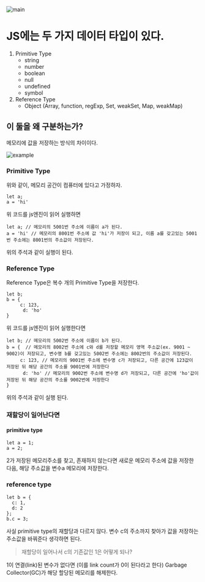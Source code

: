![main](https://img1.daumcdn.net/thumb/R1280x0/?scode=mtistory2&fname=https%3A%2F%2Fblog.kakaocdn.net%2Fdn%2FtP5CW%2FbtqT0umkUoo%2F4Rx86g7ofADO1qI3vBJckk%2Fimg.png)
# JS에는 두 가지 데이터 타입이 있다.

1.  Primitive Type
    -   string
    -   number
    -   boolean
    -   null
    -   undefined
    -   symbol
2.  Reference Type
    -   Object (Array, function, regExp, Set, weakSet, Map, weakMap)

## 이 둘을 왜 구분하는가?

메모리에 값을 저장하는 방식의 차이이다.

![example](https://img1.daumcdn.net/thumb/R1280x0/?scode=mtistory2&fname=https%3A%2F%2Fblog.kakaocdn.net%2Fdn%2FbRR18V%2FbtqTNBmP5zr%2F0Ghk35IHMbj4TU60HkBkk1%2Fimg.png)

### Primitive Type

위와 같이, 메모리 공간이 컴퓨터에 있다고 가정하자.

```
let a;
a = 'hi'
```

위 코드를 js엔진이 읽어 실행하면

```
let a; // 메모리의 5001번 주소에 이름이 a가 된다.
a = 'hi' // 메모리의 8001번 주소에 값 'hi'가 저장이 되고, 이름 a를 갖고있는 5001번 주소에는 8001번의 주소값이 저장된다.
```

위의 주석과 같이 실행이 된다.

### Reference Type

Reference Type은 복수 개의 Primitive Type을 저장한다.

```
let b;
b = {
     c: 123,
      d: 'ho'
}
```

위 코드를 js엔진이 읽어 실행한다면

```
let b; // 메모리의 5002번 주소에 이름이 b가 된다.
b = {  // 메모리의 8002번 주소에 c와 d를 저장할 메모리 영역 주소값(ex. 9001 ~ 9002)이 저장되고, 변수명 b를 갖고있는 5002번 주소에는 8002번의 주소값이 저장된다.
     c: 123, // 메모리의 9001번 주소에 변수명 c가 저장되고, 다른 공간에 123값이 저장된 뒤 해당 공간의 주소를 9001번에 저장한다
      d: 'ho' // 메모리의 9002번 주소에 변수명 d가 저장되고, 다른 공간에 'ho'값이 저장된 뒤 해당 공간의 주소를 9002번에 저장한다
}
```

위의 주석과 같이 실행 된다.

### 재할당이 일어난다면

#### primitive type

```
let a = 1;
a = 2;
```

2가 저장된 메모리주소를 찾고, 존재하지 않는다면 새로운 메모리 주소에 값을 저장한 다음, 해당 주소값을 변수a 메모리에 저장한다.

### reference type

```
let b = {
  c: 1,
  d: 2
};
b.c = 3;
```

사실 primitive type의 재할당과 다르지 않다. 변수 c의 주소까지 찾아가 값을 저장하는 주소값을 바꿔준다 생각하면 된다.

> 재할당이 일어나서 c의 기존값인 1은 어떻게 되나?

1이 연결(link)된 변수가 없다면 (이를 link count가 0이 된다라고 한다) Garbage Collector(GC)가 해당 할당된 메모리를 해제한다.
